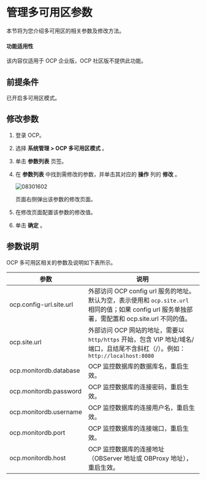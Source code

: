 # 管理多可用区参数

本节将为您介绍多可用区的相关参数及修改方法。

<main id="notice" type='notice'>
<h4>功能适用性</h4>
<p>该内容仅适用于 OCP 企业版，OCP 社区版不提供此功能。</p>
</main>

## 前提条件

已开启多可用区模式。

## 修改参数

1. 登录 OCP。

2. 选择 **系统管理 \> OCP 多可用区模式** 。

3. 单击 **参数列表** 页签。

4. 在 **参数列表** 中找到需修改的参数，并单击其对应的 **操作** 列的 **修改** 。

   ![08301602](https://help-static-aliyun-doc.aliyuncs.com/assets/img/zh-CN/9479711361/p313255.png)

   页面右侧弹出该参数的修改页面。

5. 在修改页面配置该参数的修改值。

6. 单击 **确定** 。

## 参数说明

OCP 多可用区相关的参数及说明如下表所示。

|           参数            |      说明       |
|-------------------------|---------------------|
| ocp.config-url.site.url | 外部访问 OCP config url 服务的地址。 默认为空，表示使用和 `ocp.site.url` 相同的值；如果 config url 服务单独部署，需配置和 ocp.site.url 不同的值。 |
| ocp.site.url            | 外部访问 OCP 网站的地址，需要以`http/https` 开始，包含 VIP 地址/域名/端口，且结尾不含斜杠（/）。例如：`http://localhost:8080`                                  |
| ocp.monitordb.database  | OCP 监控数据库的数据库名，重启生效。                                                                                                   |
| ocp.monitordb.password  | OCP 监控数据库的连接密码，重启生效。                                                                                                   |
| ocp.monitordb.username  | OCP 监控数据库的连接用户名，重启生效。                                                                                                  |
| ocp.monitordb.port      | OCP 监控数据库的连接端口，重启生效。                                                                                                   |
| ocp.monitordb.host      | OCP 监控数据库的连接地址（OBServer 地址或 OBProxy 地址），重启生效。                                                                          |
